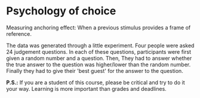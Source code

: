 # Psychology of choice
Measuring anchoring effect: When a previous stimulus provides a frame of reference.

The data was generated through a little experiment. Four people were asked 24 judgement questions. In each of these questions, participants were first given a random number and a question. Then, They had to answer whether the true answer to the question was higher/lower than the random number. Finally they had to give their 'best guest' for the answer to the question. 

**P.S.:** If you are a student of this course, please be critical and try to do it your way. Learning is more important than grades and deadlines.
